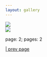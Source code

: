 ```yaml
---
layout: gallery
---
```


<div class="jimped_thum_collection">

<div class="jimped_thum">
<a href="\img\gallery_collections\art_heart\bow-by-sala.jpg">
<img src="\img\gallery_collections\art_heart\bow-by-sala_jimped_64.jpg">
</a>
</div>

<div class="jimped_thum">
<a href="\img\gallery_collections\art_heart\by-kalbi.jpg">
<img src="\img\gallery_collections\art_heart\by-kalbi_jimped_64.jpg">
</a>
</div>

<p>page: 2; pages: 2</p><a href="art_heart_1.html">| prev page</a><br></div>